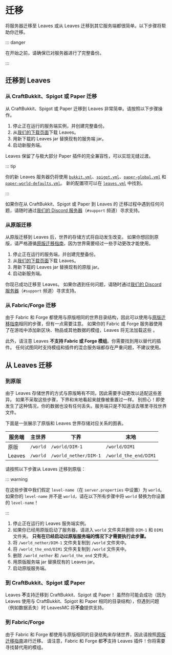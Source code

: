 # 迁移

将服务器迁移至 Leaves 或从 Leaves 迁移到其它服务端都很简单。以下步骤将帮助你迁移。

::: danger

在开始之前，请确保已对服务器进行了完整备份。

:::

## 迁移到 Leaves

### 从 CraftBukkit、Spigot 或 Paper 迁移

从 CraftBukkit、Spigot 或 Paper 迁移到 Leaves 非常简单。请按照以下步骤操作。

1. 停止正在运行的服务端实例，并创建完整备份。
2. 从[我们的下载页面](https://leavesmc.org/downloads/leaves)下载 Leaves。
3. 用新下载的 Leaves jar 替换现有的服务端 jar。
4. 启动新服务端。

Leaves 保留了与极大部分 Paper 插件的完全兼容性，可以实现无缝过渡。

::: tip

你的新 Leaves
服务器仍将使用 [`bukkit.yml`](https://docs.papermc.io/paper/reference/bukkit-configuration)、[`spigot.yml`](https://docs.papermc.io/paper/reference/spigot-configuration)、[`paper-global.yml`](https://docs.papermc.io/paper/reference/global-configuration) 和 [`paper-world-defaults.yml`](https://docs.papermc.io/paper/reference/world-configuration)。
新的配置项可以在 [`leaves.yml`](../reference/configuration) 中找到。

:::

如果你在从 CraftBukkit、Spigot 或 Paper 到 Leaves 的
迁移过程中遇到任何问题，请随时通过[我们的 Discord 服务器](https://discord.gg/5hgtU72w33)（`#support` 频道）寻求支持。

### 从原版迁移

从原版迁移到 Leaves 后，世界的存储方式将自动发生改变。
如果你想回到原版，请严格遵循[原版迁移指南](#到原版)，因为世界需要经过一些手动更改才能使用。

1. 停止正在运行的服务端，并创建完整备份。
2. 从[我们的下载页面](https://leavesmc.org/downloads/leaves)下载 Leaves。
3. 用新下载的 Leaves jar 替换现有的原版 jar。
4. 启动新服务端。

你现已成功迁移至 Leaves。
如果你遇到任何问题，请随时通过[我们的 Discord 服务器](https://discord.gg/5hgtU72w33)（`#support` 频道）寻求支持。

### 从 Fabric/Forge 迁移

由于 Fabric 和 Forge 都使用与原版相同的世界目录结构，因此可以使用与[原版迁移指南](#从原版迁移)相同的步骤，但有一点需要注意。
如果你的 Fabric 或 Forge 服务器使用了在游戏中添加新区块、物品或其他数据的模组，Leaves 将无法加载这些
。

此外，请注意 Leaves **不支持 Fabric 或 Forge 模组**。你需要找到用以替代的插件。
任何试图同时支持模组和插件的混合服务端都存在严重问题，不建议使用。

## 从 Leaves 迁移

### 到原版

由于 Leaves 存储世界的方式与原版略有不同，因此需要手动更改以适配这些差异。
如果不采取这些步骤，下界和末地看起来就像被重置过一样。
别担心！即使发生了这种情况，你的数据也没有任何丢失。服务端只是不知道该去哪里寻找世界文件。

下面是一张展示了原版和 Leaves 世界存储对应关系的图表。

| 服务端 | 主世界   | 下界                  | 末地                  |
| ------ | -------- | --------------------- | --------------------- |
| 原版   | `/world` | `/world/DIM-1`        | `/world/DIM1`         |
| Leaves | `/world` | `/world_nether/DIM-1` | `/world_the_end/DIM1` |

请按照以下步骤从 Leaves 迁移到原版：

::: warning

在这些步骤中我们假定 `level-name`（在 `server.properties` 中设置）为 `world`。
如果你的 `level-name` 并不是 `world`，请在以下所有步骤中将 `world` 替换为你设置的 `level-name`！

:::

1. 停止正在运行的 Leaves 服务端实例。
2. 如果你已经用原版启动了服务器，请进入 `world` 文件夹并删除 `DIM-1` 和 `DIM1` 文件夹。
   **只有在已经启动过原版服务端的情况下才需要执行此步骤。**
3. 将 `/world_nether/DIM-1` 文件夹复制到 `/world` 文件夹中。
4. 将 `/world_the_end/DIM1` 文件夹复制到 `/world` 文件夹中。
5. 删除 `/world_nether` 和 `/world_the_end` 文件夹。
6. 用原版服务端 jar 替换现有的 Leaves jar。
7. 启动原版服务端。

### 到 CraftBukkit、Spigot 或 Paper

Leaves **不**支持迁移到 CraftBukkit、Spigot 或 Paper！
虽然你可能会成功（因为 Leaves 使用与 CraftBukkit、Spigot 和 Paper 相同的目录结构），但遇到问题（例如数据丢失）时 LeavesMC 将**不会**提供支持。

### 到 Fabric/Forge

由于 Fabric 和 Forge 都使用与原版相同的目录结构来存储世界，因此请按照[原版迁移指南](#到原版)进行迁移。
请注意，Fabric 和 Forge 都**不**支持 Leaves 插件！你将需要寻找替代用的模组。
